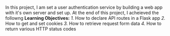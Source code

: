 In this project, I am set a user authentication service by building a web app with it's own server and set up. 
At the end of this project, I acheieved the followng **Learning Objectives:**
*1.* How to declare API routes in a Flask app
*2.* How to get and set cookies
*3.* How to retrieve request form data
*4.* How to return various HTTP status codes